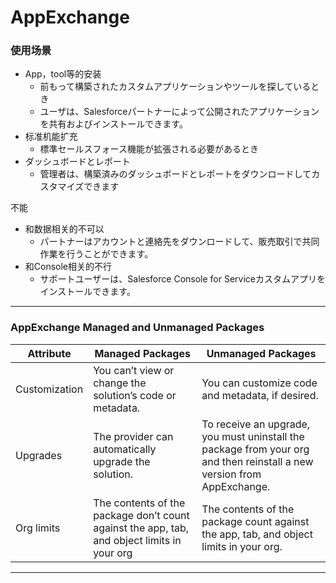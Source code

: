 # AppExchange

### 使用场景

- App，tool等的安装
  - 前もって構築されたカスタムアプリケーションやツールを探しているとき
  - ユーザは、Salesforceパートナーによって公開されたアプリケーションを共有およびインストールできます。
- 标准机能扩充
  - 標準セールスフォース機能が拡張される必要があるとき
- ダッシュボードとレポート
  - 管理者は、構築済みのダッシュボードとレポートをダウンロードしてカスタマイズできます

不能

- 和数据相关的不可以
  - パートナーはアカウントと連絡先をダウンロードして、販売取引で共同作業を行うことができます。
- 和Console相关的不行
  - サポートユーザーは、Salesforce Console for Serviceカスタムアプリをインストールできます。

---

### AppExchange Managed and Unmanaged Packages

| Attribute     | Managed Packages                                             | Unmanaged Packages                                           |
| ------------- | ------------------------------------------------------------ | ------------------------------------------------------------ |
| Customization | You can’t view or change the solution’s code or metadata.    | You can customize code and metadata, if desired.             |
| Upgrades      | The provider can automatically upgrade the solution.         | To receive an upgrade, you must uninstall the package from your org and then reinstall a new version from AppExchange. |
| Org limits    | The contents of the package don’t count against the app, tab, and object limits in your org | The contents of the package count against the app, tab, and object limits in your org. |

---

### 
